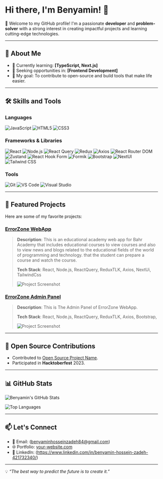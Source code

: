 # Hi there, I'm Benyamin! 👋

🌟 Welcome to my GitHub profile! I'm a passionate **developer** and **problem-solver** with a strong interest in creating impactful projects and learning cutting-edge technologies. 

---

## 🚀 About Me
- 🌱 Currently learning: **[TypeScript, Next.js]**
- 💼 Seeking opportunities in: **[Frontend Development]**
- 🎯 My goal: To contribute to open-source and build tools that make life easier.

---

## 🛠️ Skills and Tools
### Languages
![JavaScript](https://img.shields.io/badge/JavaScript-F7DF1E?style=for-the-badge&logo=javascript&logoColor=black)
![HTML5](https://img.shields.io/badge/HTML5-E34F26?style=for-the-badge&logo=html5&logoColor=white)
![CSS3](https://img.shields.io/badge/CSS3-1572B6?style=for-the-badge&logo=css3&logoColor=white)

### Frameworks & Libraries
![React](https://img.shields.io/badge/React-61DAFB?style=for-the-badge&logo=react&logoColor=black)
![Node.js](https://img.shields.io/badge/Node.js-339933?style=for-the-badge&logo=node.js&logoColor=white)
![React Query](https://img.shields.io/badge/React_Query-FF4154?style=for-the-badge&logo=react-query&logoColor=white)
![Redux](https://img.shields.io/badge/Redux-764ABC?style=for-the-badge&logo=redux&logoColor=white)
![Axios](https://img.shields.io/badge/Axios-5A29E4?style=for-the-badge&logo=axios&logoColor=white)
![React Router DOM](https://img.shields.io/badge/React_Router_DOM-CA4245?style=for-the-badge&logo=react-router&logoColor=white)
![Zustand](https://img.shields.io/badge/Zustand-FF0000?style=for-the-badge&logo=zustand&logoColor=white)
![React Hook Form](https://img.shields.io/badge/React_Hook_Form-EC5990?style=for-the-badge&logo=react-hook-form&logoColor=white)
![Formik](https://img.shields.io/badge/Formik-61DAFB?style=for-the-badge&logo=formik&logoColor=black)
![Bootstrap](https://img.shields.io/badge/Bootstrap-7952B3?style=for-the-badge&logo=bootstrap&logoColor=white)
![NextUI](https://img.shields.io/badge/NextUI-000000?style=for-the-badge&logo=nextdotjs&logoColor=white)
![Tailwind CSS](https://img.shields.io/badge/Tailwind_CSS-06B6D4?style=for-the-badge&logo=tailwindcss&logoColor=white)


### Tools
![Git](https://img.shields.io/badge/Git-F05032?style=for-the-badge&logo=git&logoColor=white)
![VS Code](https://img.shields.io/badge/VS%20Code-007ACC?style=for-the-badge&logo=visual-studio-code&logoColor=white)
![Visual Studio](https://img.shields.io/badge/Visual_Studio-5C2D91?style=for-the-badge&logo=visual-studio&logoColor=white)

---

## 📌 Featured Projects
Here are some of my favorite projects:

### [ErrorZone WebApp](https://github.com/academy-react-summer1403/ErrorZone-project)
> **Description**: This is an educational academy web app for Bahr Academy that includes educational courses to view courses and also to view news and blogs related to the educational fields of the world of programming and technology. 
that the student can prepare a course and watch the course.
> 
> **Tech Stack**: React, Node.js, ReactQuery, ReduxTLK, Axios, NextUi, TailwindCss
>
> ![Project Screenshot](https://www.imghippo.com/i/Co9252GIY.jpg)

### [ErrorZone Admin Panel](https://github.com/academy-react-summer1403/ErrorZone-Admin)
> **Description**: This is The Admin Panel of ErrorZone WebApp.
>
> **Tech Stack**: React, Node.js, ReactQuery, ReduxTLK, Axios, Bootstrap,
>
> ![Project Screenshot](https://www.imghippo.com/i/zxNF8564yDk.jpg)

---

## 🌟 Open Source Contributions
- Contributed to [Open Source Project Name](https://github.com/example/repo).
- Participated in **Hacktoberfest** 2023.

---

## 📊 GitHub Stats
![Benyamin's GitHub Stats](https://github-readme-stats.vercel.app/api?username=BenyaminHossein-zadeh&show_icons=true&theme=radical)

![Top Languages](https://github-readme-stats.vercel.app/api/top-langs/?username=BenyaminHossein-zadeh&layout=compact&theme=radical)

---

## 📫 Let's Connect
- 📧 Email: (benyaminhosseinzadeh84@gmail.com)
- 🌐 Portfolio: [your-website.com](https://your-website.com)
- 💼 LinkedIn: (https://www.linkedin.com/in/benyamin-hossein-zadeh-421732340/)

---

💡 *“The best way to predict the future is to create it.”*
